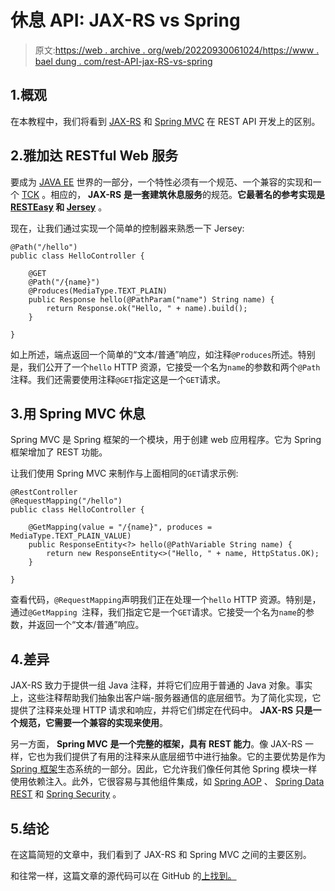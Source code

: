 # 休息 API: JAX-RS vs Spring

> 原文:[https://web . archive . org/web/20220930061024/https://www . bael dung . com/rest-API-jax-RS-vs-spring](https://web.archive.org/web/20220930061024/https://www.baeldung.com/rest-api-jax-rs-vs-spring)

## 1.概观

在本教程中，我们将看到 [JAX-RS](/web/20221208143832/https://www.baeldung.com/jax-rs-spec-and-implementations) 和 [Spring MVC](/web/20221208143832/https://www.baeldung.com/rest-with-spring-series) 在 REST API 开发上的区别。

## 2.雅加达 RESTful Web 服务

要成为 [JAVA EE](/web/20221208143832/https://www.baeldung.com/java-enterprise-evolution) 世界的一部分，一个特性必须有一个规范、一个兼容的实现和一个 [TCK](https://web.archive.org/web/20221208143832/https://en.wikipedia.org/wiki/Technology_Compatibility_Kit) 。相应的， **JAX-RS** **是一套建筑休息服务**的规范。**它最著名的参考实现是 [RESTEasy](/web/20221208143832/https://www.baeldung.com/resteasy-tutorial) 和 [Jersey](/web/20221208143832/https://www.baeldung.com/jersey-rest-api-with-spring)** 。

现在，让我们通过实现一个简单的控制器来熟悉一下 Jersey:

```
@Path("/hello")
public class HelloController {

    @GET
    @Path("/{name}")
    @Produces(MediaType.TEXT_PLAIN)
    public Response hello(@PathParam("name") String name) {
        return Response.ok("Hello, " + name).build();
    }

} 
```

如上所述，端点返回一个简单的“文本/普通”响应，如注释`@Produces`所述。特别是，我们公开了一个`hello` HTTP 资源，它接受一个名为`name`的参数和两个`@Path`注释。我们还需要使用注释`@GET`指定这是一个`GET`请求。

## 3.用 Spring MVC 休息

Spring MVC 是 Spring 框架的一个模块，用于创建 web 应用程序。它为 Spring 框架增加了 REST 功能。

让我们使用 Spring MVC 来制作与上面相同的`GET`请求示例:

```
@RestController
@RequestMapping("/hello")
public class HelloController {

    @GetMapping(value = "/{name}", produces = MediaType.TEXT_PLAIN_VALUE)
    public ResponseEntity<?> hello(@PathVariable String name) {
        return new ResponseEntity<>("Hello, " + name, HttpStatus.OK);
    }

}
```

查看代码，`@RequestMapping`声明我们正在处理一个`hello` HTTP 资源。特别是，通过`@GetMapping `注释，我们指定它是一个`GET`请求。它接受一个名为`name`的参数，并返回一个“文本/普通”响应。

## 4.差异

JAX-RS 致力于提供一组 Java 注释，并将它们应用于普通的 Java 对象。事实上，这些注释帮助我们抽象出客户端-服务器通信的底层细节。为了简化实现，它提供了注释来处理 HTTP 请求和响应，并将它们绑定在代码中。 **JAX-RS 只是一个规范，它需要一个兼容的实现来使用**。

另一方面， **Spring MVC** **是一个完整的框架，具有 REST 能力**。像 JAX-RS 一样，它也为我们提供了有用的注释来从底层细节中进行抽象。它的主要优势是作为 [Spring 框架](/web/20221208143832/https://www.baeldung.com/spring-intro)生态系统的一部分。因此，它允许我们像任何其他 Spring 模块一样使用依赖注入。此外，它很容易与其他组件集成，如 [Spring AOP](/web/20221208143832/https://www.baeldung.com/spring-aop) 、 [Spring Data REST](/web/20221208143832/https://www.baeldung.com/spring-data-rest-intro) 和 [Spring Security](/web/20221208143832/https://www.baeldung.com/security-spring) 。

## 5.结论

在这篇简短的文章中，我们看到了 JAX-RS 和 Spring MVC 之间的主要区别。

和往常一样，这篇文章的源代码可以在 GitHub 的[上找到。](https://web.archive.org/web/20221208143832/https://github.com/eugenp/tutorials/tree/master/spring-boot-modules/spring-boot-mvc-jersey)